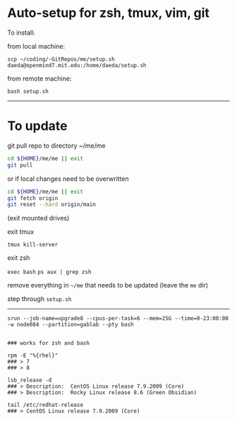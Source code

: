 # Auto-setup for zsh, tmux, vim, git

To install:

from local machine:

`scp ~/coding/-GitRepos/me/setup.sh daeda@openmind7.mit.edu:/home/daeda/setup.sh`

from remote machine:

`bash setup.sh`



---



# To update



git pull repo to directory ~/me/me

```sh
cd ${HOME}/me/me || exit
git pull
```

or if local changes need to be overwritten
```sh
cd ${HOME}/me/me || exit
git fetch origin
git reset --hard origin/main
```



(exit mounted drives)

exit tmux

`tmux kill-server`

exit zsh

`exec bash`
`ps aux | grep zsh`

remove everything in `~/me` that needs to be updated (leave the `me` dir)

step through `setup.sh`





---



```
srun --job-name=upgrade8 --cpus-per-task=6 --mem=25G --time=0-23:00:00 -w node084 --partition=gablab --pty bash


### works for zsh and bash

rpm -E "%{rhel}" 
### > 7
### > 8

lsb_release -d
### > Description:	CentOS Linux release 7.9.2009 (Core)
### > Description:	Rocky Linux release 8.6 (Green Obsidian)

tail /etc/redhat-release
### > CentOS Linux release 7.9.2009 (Core)


```

